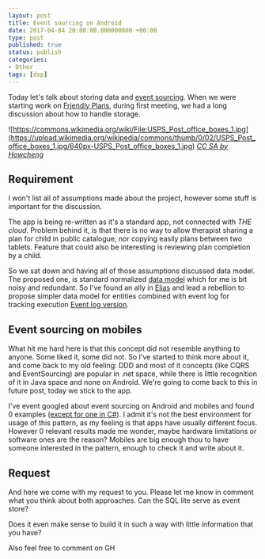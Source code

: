 ```yaml
---
layout: post
title: Event sourcing on Android
date: 2017-04-04 20:00:00.000000000 +00:00
type: post
published: true
status: publish
categories:
- Other
tags: [dsp]
---
```


Today let's talk about storing data and [event sourcing](https://martinfowler.com/eaaDev/EventSourcing.html). When we were starting work on [Friendly Plans](https://github.com/autyzm-pg/friendly-plans), during first meeting, we had a long discussion about how to handle storage.

![https://commons.wikimedia.org/wiki/File:USPS_Post_office_boxes_1.jpg](https://upload.wikimedia.org/wikipedia/commons/thumb/0/02/USPS_Post_office_boxes_1.jpg/640px-USPS_Post_office_boxes_1.jpg)
<i class="fa-creative-commons fa"></i> *[CC SA by Howcheng](https://commons.wikimedia.org/wiki/File:USPS_Post_office_boxes_1.jpg)*

## Requirement

I won't list all of assumptions made about the project, however some stuff is important for the discussion.

The app is being re-written as it's a standard app, not connected with _THE cloud_. Problem behind it, is that there  is no way to allow therapist sharing a plan for child in public catalogue, nor copying easily plans between two tablets. Feature that could also be interesting is reviewing plan completion by a child.

So we sat down and having all of those assumptions discussed data model. The proposed one, is standard normalized [data model](https://github.com/autyzm-pg/friendly-plans/blob/master/doc/database-description.md) which for me is bit noisy and redundant. So I've found an ally in [Elias](https://github.com/wingsofovnia) and lead a rebellion to propose simpler data model for entities combined with event log for tracking execution [Event log version](https://github.com/autyzm-pg/friendly-plans/issues/84).


## Event sourcing on mobiles
What hit me hard here is that this concept did not resemble anything to anyone. Some liked it, some did not. So I've started to think more about it, and come back to my old feeling: DDD and most of it concepts (like CQRS and EventSourcing) are popular in .net space, while there is little recognition of it in Java space and none on Android. We're going to come back to this in future post, today we stick to the app.

I've event googled about event sourcing on Android and mobiles and found 0 examples ([except for one in C#](https://github.com/sgmunn/Mobile.CQRS)). I admit it's not the best environment for usage of this pattern, as my feeling is that apps have usually different focus. However 0 relevant results made me wonder, maybe hardware limitations or software ones are the reason?  Mobiles are big enough thou to have someone interested in the pattern, enough to check it and write about it.

## Request
And here we come with my request to you. Please let me know in comment what you think about both approaches. Can the SQL lite serve as event store?

Does it even make sense to build it in such a way with little information that you have?

Also feel free to comment on GH
